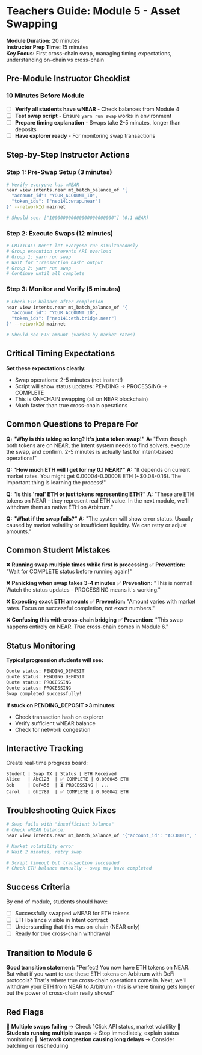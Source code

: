 # Teachers Guide: Module 5 - Asset Swapping

**Module Duration:** 20 minutes  
**Instructor Prep Time:** 15 minutes  
**Key Focus:** First cross-chain swap, managing timing expectations, understanding on-chain vs cross-chain

## Pre-Module Instructor Checklist

### 10 Minutes Before Module
- [ ] **Verify all students have wNEAR** - Check balances from Module 4
- [ ] **Test swap script** - Ensure `yarn run swap` works in environment
- [ ] **Prepare timing explanation** - Swaps take 2-5 minutes, longer than deposits
- [ ] **Have explorer ready** - For monitoring swap transactions

## Step-by-Step Instructor Actions

### Step 1: Pre-Swap Setup (3 minutes)
```bash
# Verify everyone has wNEAR
near view intents.near mt_batch_balance_of '{
  "account_id": "YOUR_ACCOUNT_ID", 
  "token_ids": ["nep141:wrap.near"]
}' --networkId mainnet

# Should see: ["100000000000000000000000"] (0.1 NEAR)
```

### Step 2: Execute Swaps (12 minutes)
```bash
# CRITICAL: Don't let everyone run simultaneously
# Group execution prevents API overload
# Group 1: yarn run swap
# Wait for "Transaction hash" output
# Group 2: yarn run swap
# Continue until all complete
```

### Step 3: Monitor and Verify (5 minutes)
```bash
# Check ETH balance after completion
near view intents.near mt_batch_balance_of '{
  "account_id": "YOUR_ACCOUNT_ID", 
  "token_ids": ["nep141:eth.bridge.near"]
}' --networkId mainnet

# Should see ETH amount (varies by market rates)
```

## Critical Timing Expectations

**Set these expectations clearly:**
- Swap operations: 2-5 minutes (not instant!)
- Script will show status updates: PENDING → PROCESSING → COMPLETE
- This is ON-CHAIN swapping (all on NEAR blockchain)
- Much faster than true cross-chain operations

## Common Questions to Prepare For

**Q: "Why is this taking so long? It's just a token swap!"**
**A:** "Even though both tokens are on NEAR, the Intent system needs to find solvers, execute the swap, and confirm. 2-5 minutes is actually fast for intent-based operations!"

**Q: "How much ETH will I get for my 0.1 NEAR?"**
**A:** "It depends on current market rates. You might get 0.00004-0.00008 ETH (~$0.08-0.16). The important thing is learning the process!"

**Q: "Is this 'real' ETH or just tokens representing ETH?"**
**A:** "These are ETH tokens on NEAR - they represent real ETH value. In the next module, we'll withdraw them as native ETH on Arbitrum."

**Q: "What if the swap fails?"**
**A:** "The system will show error status. Usually caused by market volatility or insufficient liquidity. We can retry or adjust amounts."

## Common Student Mistakes

❌ **Running swap multiple times while first is processing**
✅ **Prevention:** "Wait for COMPLETE status before running again!"

❌ **Panicking when swap takes 3-4 minutes**
✅ **Prevention:** "This is normal! Watch the status updates - PROCESSING means it's working."

❌ **Expecting exact ETH amounts**
✅ **Prevention:** "Amount varies with market rates. Focus on successful completion, not exact numbers."

❌ **Confusing this with cross-chain bridging**
✅ **Prevention:** "This swap happens entirely on NEAR. True cross-chain comes in Module 6."

## Status Monitoring

**Typical progression students will see:**
```bash
Quote status: PENDING_DEPOSIT
Quote status: PENDING_DEPOSIT  
Quote status: PROCESSING
Quote status: PROCESSING
Swap completed successfully!
```

**If stuck on PENDING_DEPOSIT >3 minutes:**
- Check transaction hash on explorer
- Verify sufficient wNEAR balance
- Check for network congestion

## Interactive Tracking

Create real-time progress board:
```
Student | Swap TX | Status | ETH Received
Alice   | AbC123  | ✅ COMPLETE | 0.000045 ETH  
Bob     | DeF456  | ⏳ PROCESSING | ...
Carol   | GhI789  | ✅ COMPLETE | 0.000042 ETH
```

## Troubleshooting Quick Fixes

```bash
# Swap fails with "insufficient balance"
# Check wNEAR balance:
near view intents.near mt_batch_balance_of '{"account_id": "ACCOUNT", "token_ids": ["nep141:wrap.near"]}' --networkId mainnet

# Market volatility error
# Wait 2 minutes, retry swap

# Script timeout but transaction succeeded
# Check ETH balance manually - swap may have completed
```

## Success Criteria

By end of module, students should have:
- [ ] Successfully swapped wNEAR for ETH tokens
- [ ] ETH balance visible in Intent contract
- [ ] Understanding that this was on-chain (NEAR only)
- [ ] Ready for true cross-chain withdrawal

## Transition to Module 6

**Good transition statement:**
"Perfect! You now have ETH tokens on NEAR. But what if you want to use these ETH tokens on Arbitrum with DeFi protocols? That's where true cross-chain operations come in. Next, we'll withdraw your ETH from NEAR to Arbitrum - this is where timing gets longer but the power of cross-chain really shows!"

## Red Flags

🚨 **Multiple swaps failing** → Check 1Click API status, market volatility
🚨 **Students running multiple swaps** → Stop immediately, explain status monitoring
🚨 **Network congestion causing long delays** → Consider batching or rescheduling 